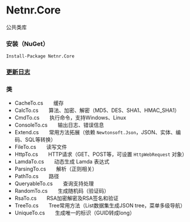 # Netnr.Core
公共类库

### 安装（NuGet）
```
Install-Package Netnr.Core
```

### [更新日志](Netnr.Core.ChangeLog.md)

### 类
- CacheTo.cs　　缓存
- CalcTo.cs　　算法、加密、解密（MD5、DES、SHA1、HMAC_SHA1）
- CmdTo.cs　　执行命令，支持Windows、Linux
- ConsoleTo.cs　　输出日志、错误信息
- Extend.cs　　常用方法拓展（依赖 `Newtonsoft.Json`，JSON、实体、编码、SQL等转换）
- FileTo.cs　　读写文件
- HttpTo.cs　　HTTP请求（GET、POST等，可设置 `HttpWebRequest` 对象）
- LamdaTo.cs　　动态生成 Lamda 表达式
- ParsingTo.cs　　解析（正则相关）
- PathTo.cs　　路径
- QueryableTo.cs　　查询支持处理
- RandomTo.cs　　生成随机码（验证码）
- RsaTo.cs　　RSA加密解密及RSA签名和验证
- TreeTo.cs　　Tree常用方法（List数据集生成JSON tree，菜单多级导航）
- UniqueTo.cs　　生成唯一的标识（GUID转成long）